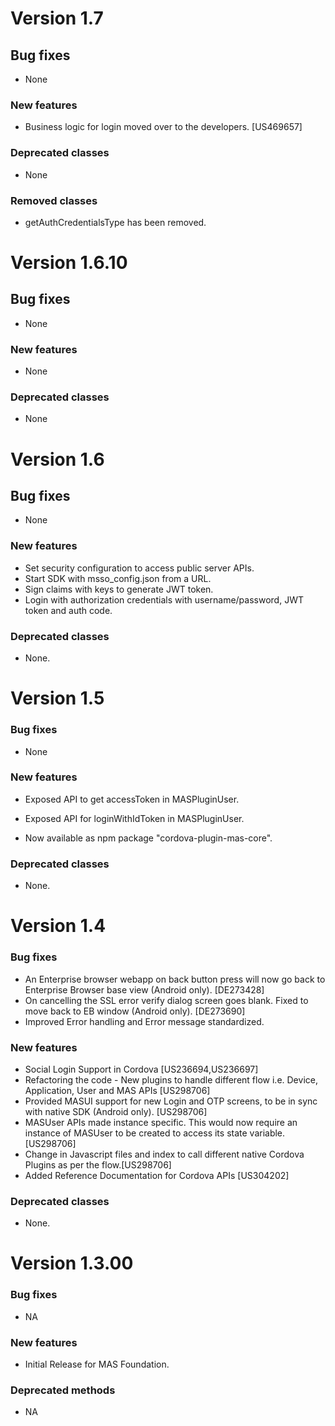 # Version 1.7

## Bug fixes

- None

### New features

- Business logic for login moved over to the developers. [US469657]

### Deprecated classes

- None

### Removed classes

- getAuthCredentialsType has been removed.

# Version 1.6.10

## Bug fixes

- None

### New features

- None

### Deprecated classes

- None


# Version 1.6

## Bug fixes

- None

### New features

- Set security configuration to access public server APIs.
- Start SDK with msso_config.json from a URL.
- Sign claims with keys to generate JWT token.
- Login with authorization credentials with username/password, JWT token and auth code.

### Deprecated classes

- None.


# Version 1.5

### Bug fixes

- None

### New features

- Exposed API to get accessToken in MASPluginUser.
- Exposed API for loginWithIdToken in MASPluginUser.

- Now available as npm package "cordova-plugin-mas-core".

### Deprecated classes

- None.


# Version 1.4

### Bug fixes
- An Enterprise browser webapp on back button press will now go back to Enterprise Browser base view (Android only). [DE273428]
- On cancelling the SSL error verify dialog screen goes blank. Fixed to move back to EB window (Android only). [DE273690]
- Improved Error handling and Error message standardized.

### New features

- Social Login Support in Cordova [US236694,US236697]
- Refactoring the code - New plugins to handle different flow i.e. Device, Application, User and MAS APIs  [US298706]
- Provided MASUI support for new Login and OTP screens, to be in sync with native SDK (Android only). [US298706]
- MASUser APIs made instance specific. This would now require an instance of MASUser to be created to access its state variable.[US298706]
- Change in Javascript files and index to call different native Cordova Plugins as per the flow.[US298706]
- Added Reference Documentation for Cordova APIs [US304202]

### Deprecated classes

- None.

# Version 1.3.00

### Bug fixes

- NA

### New features

- Initial Release for MAS Foundation.

### Deprecated methods

- NA


 [mag]: https://docops.ca.com/mag
 [mas.ca.com]: http://mas.ca.com/
 [docs]: http://mas.ca.com/docs/
 [blog]: http://mas.ca.com/blog/

 [releases]: ../../releases
 [contributing]: /CONTRIBUTING.md
 [license-link]: /LICENSE
